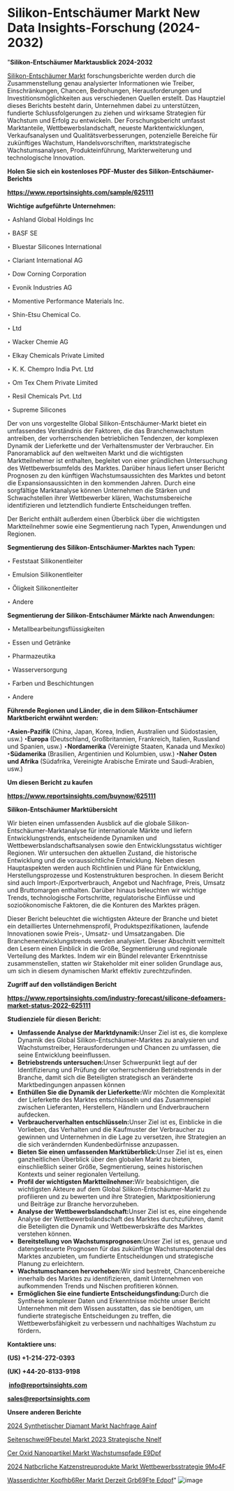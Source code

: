 # Silikon-Entschäumer Markt New Data Insights-Forschung (2024-2032)

"<strong><b>Silikon-Entschäumer Marktausblick 2024-2032</b></strong>

<a href=https://www.reportsinsights.com/sample/625111>Silikon-Entschäumer Markt</a> forschungsberichte werden durch die Zusammenstellung genau analysierter Informationen wie Treiber, Einschränkungen, Chancen, Bedrohungen, Herausforderungen und Investitionsmöglichkeiten aus verschiedenen Quellen erstellt. Das Hauptziel dieses Berichts besteht darin, Unternehmen dabei zu unterstützen, fundierte Schlussfolgerungen zu ziehen und wirksame Strategien für Wachstum und Erfolg zu entwickeln. Der Forschungsbericht umfasst Marktanteile, Wettbewerbslandschaft, neueste Marktentwicklungen, Verkaufsanalysen und Qualitätsverbesserungen, potenzielle Bereiche für zukünftiges Wachstum, Handelsvorschriften, marktstrategische Wachstumsanalysen, Produkteinführung, Markterweiterung und technologische Innovation.

<strong><b>Holen Sie sich ein kostenloses PDF-Muster des Silikon-Entschäumer-Berichts</b></strong>

<a href=https://www.reportsinsights.com/sample/625111><strong><u>https://www.reportsinsights.com/sample/625111</u></strong></a>

<strong>Wichtige aufgeführte Unternehmen:</strong>

‣ Ashland Global Holdings Inc

‣ BASF SE

‣ Bluestar Silicones International

‣ Clariant International AG

‣ Dow Corning Corporation

‣ Evonik Industries AG

‣ Momentive Performance Materials Inc.

‣ Shin-Etsu Chemical Co.

‣ Ltd

‣ Wacker Chemie AG

‣ Elkay Chemicals Private Limited

‣ K. K. Chempro India Pvt. Ltd

‣ Om Tex Chem Private Limited

‣ Resil Chemicals Pvt. Ltd

‣ Supreme Silicones

Der von uns vorgestellte Global Silikon-Entschäumer-Markt bietet ein umfassendes Verständnis der Faktoren, die das Branchenwachstum antreiben, der vorherrschenden betrieblichen Tendenzen, der komplexen Dynamik der Lieferkette und der Verhaltensmuster der Verbraucher. Ein Panoramablick auf den weltweiten Markt und die wichtigsten Marktteilnehmer ist enthalten, begleitet von einer gründlichen Untersuchung des Wettbewerbsumfelds des Marktes. Darüber hinaus liefert unser Bericht Prognosen zu den künftigen Wachstumsaussichten des Marktes und betont die Expansionsaussichten in den kommenden Jahren. Durch eine sorgfältige Marktanalyse können Unternehmen die Stärken und Schwachstellen ihrer Wettbewerber klären, Wachstumsbereiche identifizieren und letztendlich fundierte Entscheidungen treffen.

Der Bericht enthält außerdem einen Überblick über die wichtigsten Marktteilnehmer sowie eine Segmentierung nach Typen, Anwendungen und Regionen.

<strong>Segmentierung des Silikon-Entschäumer-Marktes nach Typen:</strong>

‣ Feststaat Silikonentleiter

‣ Emulsion Silikonentleiter

‣ Öligkeit Silikonentleiter

‣ Andere

<strong>Segmentierung der Silikon-Entschäumer Märkte nach Anwendungen:</strong>

‣ Metallbearbeitungsflüssigkeiten

‣ Essen und Getränke

‣ Pharmazeutika

‣ Wasserversorgung

‣ Farben und Beschichtungen

‣ Andere

<strong><b>Führende Regionen und Länder, die in dem Silikon-Entschäumer Marktbericht erwähnt werden:</b></strong>

<strong><b>‣Asien-Pazifik</b></strong> (China, Japan, Korea, Indien, Australien und Südostasien, usw.)
<strong><b>‣Europa</b></strong> (Deutschland, Großbritannien, Frankreich, Italien, Russland und Spanien, usw.)
‣<strong><b>Nordamerika</b></strong> (Vereinigte Staaten, Kanada und Mexiko)
<strong><b>‣Südamerika</b></strong> (Brasilien, Argentinien und Kolumbien, usw.)
<strong><b>‣Naher Osten und Afrika</b></strong> (Südafrika, Vereinigte Arabische Emirate und Saudi-Arabien, usw.)

<strong>Um diesen Bericht zu kaufen</strong>

<a href=https://www.reportsinsights.com/buynow/625111><strong><u>https://www.reportsinsights.com/buynow/625111</u></strong></a>

<strong>Silikon-Entschäumer Marktübersicht</strong>

Wir bieten einen umfassenden Ausblick auf die globale Silikon-Entschäumer-Marktanalyse für internationale Märkte und liefern Entwicklungstrends, entscheidende Dynamiken und Wettbewerbslandschaftsanalysen sowie den Entwicklungsstatus wichtiger Regionen. Wir untersuchen den aktuellen Zustand, die historische Entwicklung und die voraussichtliche Entwicklung. Neben diesen Hauptaspekten werden auch Richtlinien und Pläne für Entwicklung, Herstellungsprozesse und Kostenstrukturen besprochen. In diesem Bericht sind auch Import-/Exportverbrauch, Angebot und Nachfrage, Preis, Umsatz und Bruttomargen enthalten. Darüber hinaus beleuchten wir wichtige Trends, technologische Fortschritte, regulatorische Einflüsse und sozioökonomische Faktoren, die die Konturen des Marktes prägen.

Dieser Bericht beleuchtet die wichtigsten Akteure der Branche und bietet ein detailliertes Unternehmensprofil, Produktspezifikationen, laufende Innovationen sowie Preis-, Umsatz- und Umsatzangaben. Die Branchenentwicklungstrends werden analysiert. Dieser Abschnitt vermittelt den Lesern einen Einblick in die Größe, Segmentierung und regionale Verteilung des Marktes. Indem wir ein Bündel relevanter Erkenntnisse zusammenstellen, statten wir Stakeholder mit einer soliden Grundlage aus, um sich in diesem dynamischen Markt effektiv zurechtzufinden.

<strong>Zugriff auf den vollständigen Bericht</strong>

<a href=https://www.reportsinsights.com/industry-forecast/silicone-defoamers-market-status-2022-625111><strong>https://www.reportsinsights.com/industry-forecast/silicone-defoamers-market-status-2022-625111</strong></a>

<strong>Studienziele für diesen Bericht:</strong>
<ul>
  <li><strong>Umfassende Analyse der Marktdynamik:</strong>Unser Ziel ist es, die komplexe Dynamik des Global Silikon-Entschäumer-Marktes zu analysieren und Wachstumstreiber, Herausforderungen und Chancen zu umfassen, die seine Entwicklung beeinflussen.</li>
  <li><strong>Betriebstrends untersuchen:</strong>Unser Schwerpunkt liegt auf der Identifizierung und Prüfung der vorherrschenden Betriebstrends in der Branche, damit sich die Beteiligten strategisch an veränderte Marktbedingungen anpassen können</li>
  <li><strong>Enthüllen Sie die Dynamik der Lieferkette:</strong>Wir möchten die Komplexität der Lieferkette des Marktes entschlüsseln und das Zusammenspiel zwischen Lieferanten, Herstellern, Händlern und Endverbrauchern aufdecken.</li>
  <li><strong>Verbraucherverhalten entschlüsseln:</strong>Unser Ziel ist es, Einblicke in die Vorlieben, das Verhalten und die Kaufmuster der Verbraucher zu gewinnen und Unternehmen in die Lage zu versetzen, ihre Strategien an die sich verändernden Kundenbedürfnisse anzupassen.</li>
  <li><strong>Bieten Sie einen umfassenden Marktüberblick:</strong>Unser Ziel ist es, einen ganzheitlichen Überblick über den globalen Markt zu bieten, einschließlich seiner Größe, Segmentierung, seines historischen Kontexts und seiner regionalen Verteilung.</li>
  <li><strong>Profil der wichtigsten Marktteilnehmer:</strong>Wir beabsichtigen, die wichtigsten Akteure auf dem Global Silikon-Entschäumer-Markt zu profilieren und zu bewerten und ihre Strategien, Marktpositionierung und Beiträge zur Branche hervorzuheben.</li>
  <li><strong>Analyse der Wettbewerbslandschaft:</strong>Unser Ziel ist es, eine eingehende Analyse der Wettbewerbslandschaft des Marktes durchzuführen, damit die Beteiligten die Dynamik und Wettbewerbskräfte des Marktes verstehen können.</li>
  <li><strong>Bereitstellung von Wachstumsprognosen:</strong>Unser Ziel ist es, genaue und datengesteuerte Prognosen für das zukünftige Wachstumspotenzial des Marktes anzubieten, um fundierte Entscheidungen und strategische Planung zu erleichtern.</li>
  <li><strong>Wachstumschancen hervorheben:</strong>Wir sind bestrebt, Chancenbereiche innerhalb des Marktes zu identifizieren, damit Unternehmen von aufkommenden Trends und Nischen profitieren können.</li>
  <li><strong>Ermöglichen Sie eine fundierte Entscheidungsfindung:</strong>Durch die Synthese komplexer Daten und Erkenntnisse möchte unser Bericht Unternehmen mit dem Wissen ausstatten, das sie benötigen, um fundierte strategische Entscheidungen zu treffen, die Wettbewerbsfähigkeit zu verbessern und nachhaltiges Wachstum zu fördern<strong>.</strong></li>
</ul>
<strong>Kontaktiere uns:</strong>

<strong>(US) +1-214-272-0393</strong>

<strong>(UK) +44-20-8133-9198</strong>

<strong> </strong><a href=info@reportsinsights.com><strong><u>info@reportsinsights.com</u></strong></a>

<a href=sales@reportsinsights.com><strong><u>sales@reportsinsights.com</u></strong></a>

<strong>Unsere anderen Berichte</strong>

<a href=https://de.linkedin.com/pulse/2024-synthetischer-diamant-markt-nachfrage-aainf/>2024 Synthetischer Diamant Markt Nachfrage Aainf</a>

<a href=https://de.linkedin.com/pulse/seitenschwei%C3%9Fbeutel-markt-2023-strategische-nnelf/>Seitenschwei9Fbeutel Markt 2023 Strategische Nnelf</a>

<a href=https://de.linkedin.com/pulse/cer-oxid-nanopartikel-markt-wachstumspfade-e9dpf/>Cer Oxid Nanopartikel Markt Wachstumspfade E9Dpf</a>

<a href=https://de.linkedin.com/pulse/2024-nat%C3%BCrliche-katzenstreuprodukte-markt-wettbewerbsstrategie-9mo4f/>2024 Natbcrliche Katzenstreuprodukte Markt Wettbewerbsstrategie 9Mo4F</a>

<a href=https://de.linkedin.com/pulse/wasserdichter-kopfh%C3%B6rer-markt-derzeit-gr%C3%B6%C3%9Fte-edpof/>Wasserdichter Kopfhb6Rer Markt Derzeit Grb69Fte Edpof</a>"
![image](https://github.com/Jaayaachit/RIMarket/assets/158452289/14740b6a-30da-4adb-a2ef-b490af2c872b)
